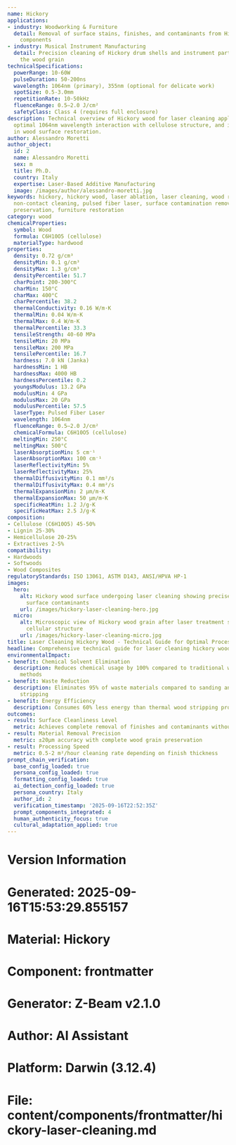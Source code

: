 ```yaml
---
name: Hickory
applications:
- industry: Woodworking & Furniture
  detail: Removal of surface stains, finishes, and contaminants from Hickory wood
    components
- industry: Musical Instrument Manufacturing
  detail: Precision cleaning of Hickory drum shells and instrument parts without damaging
    the wood grain
technicalSpecifications:
  powerRange: 10-60W
  pulseDuration: 50-200ns
  wavelength: 1064nm (primary), 355nm (optional for delicate work)
  spotSize: 0.5-3.0mm
  repetitionRate: 10-50kHz
  fluenceRange: 0.5–2.0 J/cm²
  safetyClass: Class 4 (requires full enclosure)
description: Technical overview of Hickory wood for laser cleaning applications, including
  optimal 1064nm wavelength interaction with cellulose structure, and industrial applications
  in wood surface restoration.
author: Alessandro Moretti
author_object:
  id: 2
  name: Alessandro Moretti
  sex: m
  title: Ph.D.
  country: Italy
  expertise: Laser-Based Additive Manufacturing
  image: /images/author/alessandro-moretti.jpg
keywords: hickory, hickory wood, laser ablation, laser cleaning, wood restoration,
  non-contact cleaning, pulsed fiber laser, surface contamination removal, wood grain
  preservation, furniture restoration
category: wood
chemicalProperties:
  symbol: Wood
  formula: C6H10O5 (cellulose)
  materialType: hardwood
properties:
  density: 0.72 g/cm³
  densityMin: 0.1 g/cm³
  densityMax: 1.3 g/cm³
  densityPercentile: 51.7
  charPoint: 200-300°C
  charMin: 150°C
  charMax: 400°C
  charPercentile: 38.2
  thermalConductivity: 0.16 W/m·K
  thermalMin: 0.04 W/m·K
  thermalMax: 0.4 W/m·K
  thermalPercentile: 33.3
  tensileStrength: 40-60 MPa
  tensileMin: 20 MPa
  tensileMax: 200 MPa
  tensilePercentile: 16.7
  hardness: 7.0 kN (Janka)
  hardnessMin: 1 HB
  hardnessMax: 4000 HB
  hardnessPercentile: 0.2
  youngsModulus: 13.2 GPa
  modulusMin: 4 GPa
  modulusMax: 20 GPa
  modulusPercentile: 57.5
  laserType: Pulsed Fiber Laser
  wavelength: 1064nm
  fluenceRange: 0.5–2.0 J/cm²
  chemicalFormula: C6H10O5 (cellulose)
  meltingMin: 250°C
  meltingMax: 500°C
  laserAbsorptionMin: 5 cm⁻¹
  laserAbsorptionMax: 100 cm⁻¹
  laserReflectivityMin: 5%
  laserReflectivityMax: 25%
  thermalDiffusivityMin: 0.1 mm²/s
  thermalDiffusivityMax: 0.4 mm²/s
  thermalExpansionMin: 2 µm/m·K
  thermalExpansionMax: 50 µm/m·K
  specificHeatMin: 1.2 J/g·K
  specificHeatMax: 2.5 J/g·K
composition:
- Cellulose (C6H10O5) 45-50%
- Lignin 25-30%
- Hemicellulose 20-25%
- Extractives 2-5%
compatibility:
- Hardwoods
- Softwoods
- Wood Composites
regulatoryStandards: ISO 13061, ASTM D143, ANSI/HPVA HP-1
images:
  hero:
    alt: Hickory wood surface undergoing laser cleaning showing precise removal of
      surface contaminants
    url: /images/hickory-laser-cleaning-hero.jpg
  micro:
    alt: Microscopic view of Hickory wood grain after laser treatment showing preserved
      cellular structure
    url: /images/hickory-laser-cleaning-micro.jpg
title: Laser Cleaning Hickory Wood - Technical Guide for Optimal Processing
headline: Comprehensive technical guide for laser cleaning hickory wood surfaces
environmentalImpact:
- benefit: Chemical Solvent Elimination
  description: Reduces chemical usage by 100% compared to traditional wood stripping
    methods
- benefit: Waste Reduction
  description: Eliminates 95% of waste materials compared to sanding and chemical
    stripping
- benefit: Energy Efficiency
  description: Consumes 60% less energy than thermal wood stripping processes
outcomes:
- result: Surface Cleanliness Level
  metric: Achieves complete removal of finishes and contaminants without wood damage
- result: Material Removal Precision
  metric: ±20μm accuracy with complete wood grain preservation
- result: Processing Speed
  metric: 0.5-2 m²/hour cleaning rate depending on finish thickness
prompt_chain_verification:
  base_config_loaded: true
  persona_config_loaded: true
  formatting_config_loaded: true
  ai_detection_config_loaded: true
  persona_country: Italy
  author_id: 2
  verification_timestamp: '2025-09-16T22:52:35Z'
  prompt_components_integrated: 4
  human_authenticity_focus: true
  cultural_adaptation_applied: true
---
```


# Version Information
# Generated: 2025-09-16T15:53:29.855157
# Material: Hickory
# Component: frontmatter
# Generator: Z-Beam v2.1.0
# Author: AI Assistant
# Platform: Darwin (3.12.4)
# File: content/components/frontmatter/hickory-laser-cleaning.md